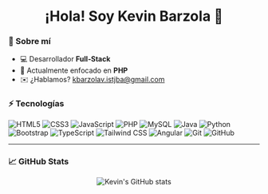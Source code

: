 <h1 align="center">¡Hola! Soy Kevin Barzola 👋</h1>

### 🚀 Sobre mí 
- 💻 Desarrollador **Full‑Stack**
- 🌱 Actualmente enfocado en **PHP**
- ✉️ ¿Hablamos? [kbarzolav.istjba@gmail.com](mailto:kbarzolav.istjba@gmail.com)


### ⚡ Tecnologías
![HTML5](https://img.shields.io/badge/-HTML5-E34F26?style=flat&logo=html5&logoColor=white)
![CSS3](https://img.shields.io/badge/-CSS3-1572B6?style=flat&logo=css3)
![JavaScript](https://img.shields.io/badge/-JavaScript-F7DF1E?style=flat&logo=javascript&logoColor=black)
![PHP](https://img.shields.io/badge/PHP-777BB4?style=flat&logo=php&logoColor=white)
![MySQL](https://img.shields.io/badge/MySQL-4479A1?style=flat&logo=mysql&logoColor=white)
![Java](https://img.shields.io/badge/Java-007396?style=flat&logo=openjdk&logoColor=white)
![Python](https://img.shields.io/badge/Python-3776AB?style=flat&logo=python&logoColor=white)
![Bootstrap](https://img.shields.io/badge/-Bootstrap-7952B3?style=flat&logo=bootstrap&logoColor=white)
![TypeScript](https://img.shields.io/badge/-TypeScript-3178C6?style=flat&logo=typescript&logoColor=white)
![Tailwind CSS](https://img.shields.io/badge/Tailwind_CSS-38B2AC?style=flat&logo=tailwindcss&logoColor=white)
![Angular](https://img.shields.io/badge/Angular-DD0031?style=flat&logo=angular&logoColor=white)
![Git](https://img.shields.io/badge/-Git-F05032?style=flat&logo=git&logoColor=white)
![GitHub](https://img.shields.io/badge/-GitHub-181717?style=flat&logo=github)

---

### 📈 GitHub Stats

<p align="center">
  <img src="https://github-readme-stats.vercel.app/api?username=Kevin-Steven&show_icons=true&theme=radical" alt="Kevin's GitHub stats" />
</p>
